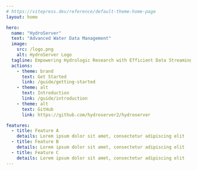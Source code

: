```yaml
---
# https://vitepress.dev/reference/default-theme-home-page
layout: home

hero:
  name: "HydroServer"
  text: "Advanced Water Data Management"
  image:
    src: /logo.png
    alt: HydroServer Logo
  tagline: Empowering Hydrologic Research with Efficient Data Streaming and Sharing
  actions:
    - theme: brand
      text: Get Started
      link: /guide/getting-started
    - theme: alt
      text: Introduction
      link: /guide/introduction
    - theme: alt
      text: GitHub
      link: https://github.com/hydroserver2/hydroserver

features:
  - title: Feature A
    details: Lorem ipsum dolor sit amet, consectetur adipiscing elit
  - title: Feature B
    details: Lorem ipsum dolor sit amet, consectetur adipiscing elit
  - title: Feature C
    details: Lorem ipsum dolor sit amet, consectetur adipiscing elit
---
```

